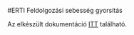 #ERTI Feldolgozási sebesség gyorsítás

Az elkészült dokumentáció [ITT](https://uni-sopron.github.io/temalabor-o21-ERTI-feldolgozasi-sebesseg-gyorsitas/) található. 
